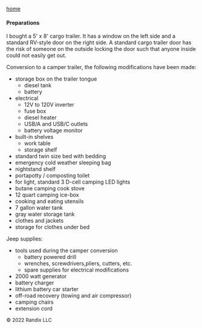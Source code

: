[home](https://randix.github.io)

#### Preparations

I bought a 5' x 8' cargo trailer. It has a window on the left side and a standard RV-style door on the right side. A standard cargo trailer door has the risk of someone on the outside locking the door such that anyone inside could not easily get out.

Conversion to a camper trailer, the following modifications have been made:

- storage box on the trailer tongue
  - diesel tank
  - battery
- electrical
  - 12V to 120V inverter
  - fuse box
  - diesel heater
  - USB/A and USB/C outlets
  - battery voltage monitor
- built-in shelves
  - work table
  - storage shelf
- standard twin size bed with bedding
- emergency cold weather sleeping bag
- nightstand shelf
- portapotty / composting toilet
- for light, standard 3 D-cell camping LED lights
- butane camping cook stove
- 12 quart camping ice-box
- cooking and eating utensils 
- 7 gallon water tank
- gray water storage tank
- clothes and jackets
- storage for clothes under bed

Jeep supplies:

- tools used during the camper conversion
  - battery powered drill
  - wrenches, screwdrivers,pliers, cutters, etc.
  - spare supplies for electrical modifications
- 2000 watt generator
- battery charger
- lithium battery car starter
- off-road recovery (towing and air compressor)
- camping chairs
- extension cord

<font size=2>© 2022 Randix LLC</font>
